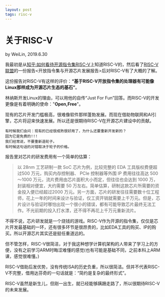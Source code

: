 ```yaml
---
layout: post
tags: risc-v
---
```


# 关于RISC-V
by WeiLin, 2019.6.30

我最初是从[知乎:如何看待开源指令集RISC-V](https://www.zhihu.com/question/28368960)上知道RISC-V的，然后看了[RISC-V联盟](http://crva.io/)的一份报告<开放指令集与开源芯片发展报告>后对RISC-V有了大概的了解。

这份报告对RISC-V有这样的评价：**“基于RISC-V开放指令集的处理器有可能像Linux那样成为开源芯片生态的基石”**。

林纳斯开发Linux的理由，可以用他的自传“Just For Fun”回答。而RISC-V的开发更像是有着明确的使命："**Open,Free**"。

现有的芯片开发门槛极高，很难像软件那样蓬勃发展。而现在借助物联网和AI引擎，芯片将迎来快速发展。所以还是很期待RISC-V在开源芯片建设中的贡献。

```
有时候我们会问：现有的已经很成熟很好用了，为什么还要重新开发新的？
因为它是免费的!!!
我们经常说，不要重新造轮子。
有时候这句话的对错取决于轮子的价格。
```

报告里对芯片的研发费用有一个简单的估算：

>以 28nm 工艺研制一款 SoC 芯片为例，比较完整的 EDA 工具版权费便超过500 万元，购买内存控制器、 PCIe 控制器等外围 IP 费用往往高达 500～1000 万元，流片费用由芯片面积大小而定，但往往也会达到 1000 万，封装相对便宜，大约需要 50 万左右。简单估算，研制这款芯片所需要的资金投入便已经超过2000 万元。另一方面，芯片的研发往往需要数十位工程师，花上一年的时间来设计与验证，仅工资开销就需要上千万元。但是，芯片设计与验证时哪怕出现一个很小的错误，都有可能导致芯片最终无法工作。不光前期的投入打水漂，还不得不再花上千万元重新流片。

不得不说，芯片研发就是一个烧钱的游戏。RISC-V作为开源的指令集，仅仅是芯片开发最基础的一环，还有很多环节是很昂贵的，比如EDA工具的购买、IP的购买。所以开源芯片其实还是挺任重道远的。

但不管怎样，RISC-V很简洁，对于我这种想学计算机架构的人带来了学习上的方便，没有之前学习ARM时晦涩难懂的感觉(也有可能是基础不同，之前本科上ARM课，感觉很难懂。)

RISC-V借助后发优势，没有传统ISA的历史负重，所以很简洁。但并不代表RISC-V不完整，借用达芬奇的一句话就是：“简约是复杂的最终形式”。

RISC-V虽然是新生儿，但刚一出生，就已经能够蹒跚走路了，所以很期待RISC-V的未来发展。